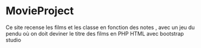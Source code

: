 # MovieProject
Ce site recense les films et les classe en fonction des notes , avec un jeu du pendu où on doit deviner le titre des films en PHP HTML avec bootstrap studio

